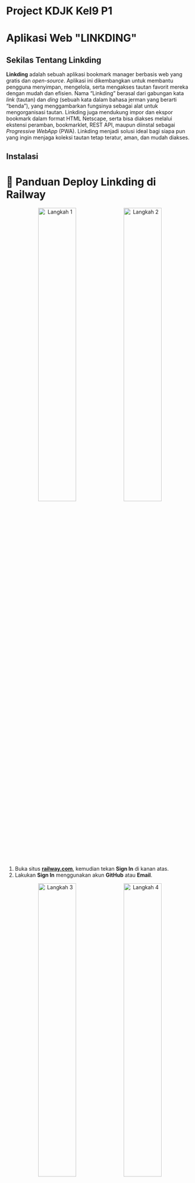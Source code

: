 # Project KDJK Kel9 P1

# Aplikasi Web "LINKDING"

## Sekilas Tentang Linkding

**Linkding** adalah sebuah aplikasi bookmark  manager berbasis web yang gratis dan *open-source*. Aplikasi ini dikembangkan untuk membantu pengguna menyimpan, mengelola, serta mengakses tautan favorit mereka dengan mudah dan efisien. Nama “Linkding” berasal dari gabungan kata *link* (tautan) dan *ding* (sebuah kata dalam bahasa jerman yang berarti “benda”), yang menggambarkan fungsinya sebagai alat untuk mengorganisasi tautan. Linkding juga mendukung impor dan ekspor bookmark dalam format HTML Netscape, serta bisa diakses melalui ekstensi peramban, bookmarklet, REST API, maupun diinstal sebagai *Progressive WebApp* (PWA). Linkding menjadi solusi ideal bagi siapa pun yang ingin menjaga koleksi tautan tetap teratur, aman, dan mudah diakses.


## Instalasi 
# 🚀 Panduan Deploy Linkding di Railway

<p align="center">
  <img src="https://github.com/user-attachments/assets/b3558f1a-b66b-4077-85f0-88dded4af6a6" alt="Langkah 1" width="45%" />
  <img src="https://github.com/user-attachments/assets/1c555b76-f3c7-4637-857b-b35d89ee3104" alt="Langkah 2" width="45%" />
</p>


1. Buka situs [**railway.com**](https://railway.com), kemudian tekan **Sign In** di kanan atas.  
2. Lakukan **Sign In** menggunakan akun **GitHub** atau **Email**.  

<p align="center">
  <img src="https://github.com/user-attachments/assets/0432ff09-9b0b-4009-b0e4-1c1e5eb277d9" alt="Langkah 3" width="45%" />
  <img src="https://github.com/user-attachments/assets/86563b2c-eb4c-44db-b4ba-3c9d27c519fc" alt="Langkah 4" width="45%" />
</p>

3. Setelah berhasil masuk, buka **Dashboard** di kanan atas.  
4. Tekan tombol **Create New Project**.  

<p align="center">
  <img src="https://github.com/user-attachments/assets/2f4d8e08-64e2-41e1-84c7-7bccb2b664b6" alt="Langkah 5" width="45%" />
  <img src="https://github.com/user-attachments/assets/10120648-94a5-46b5-b3f6-1b0d72d0a098" alt="Langkah 6" width="45%" />
</p>

5. Pilih opsi **Docker Image**.  
6. Masukkan `sissbruecker/linkding:1.44.1-plus-alpine` sebagai sumber image Linkding.  

<p align="center">
  <img src="https://github.com/user-attachments/assets/70510fe0-6bde-48a8-a627-568642952b0b" alt="Langkah 7" width="45%" />
  <img src="https://github.com/user-attachments/assets/faa826f2-193e-494c-b995-4286e62e50eb" alt="Langkah 8" width="45%" />
</p>

7. Tunggu hingga Railway memuat **Docker image Linkding**.  

   Isi image yang diunduh terdiri dari:
   -  **Python runtime**
   -  **Kode Django Linkding**
   -  **Dependency (library Python)**
   -  **Entrypoint script** (`/entrypoint.sh`)

   Setelah selesai, Railway akan menjalankan image tersebut di dalam **container sandbox** miliknya.

8. Setelah image berhasil dimuat, buka tab **Variables**.  

<p align="center">
  <img src="https://github.com/user-attachments/assets/756851fd-bd69-4fc5-b614-7a9ec44fb369" alt="Langkah 9" width="45%" />
  <img src="https://github.com/user-attachments/assets/6948a12d-ffc8-4ee9-8236-04e6e8ee70e0" alt="Langkah 10" width="45%" />
</p>

9. Tekan tombol **Raw Editor**.
10. Masukkan environment variable berikut:  

    ```env
    PORT="9090"
    LD_BIND_ADDRESS="0.0.0.0"
    LD_PORT="$PORT"
    LD_SUPERUSER_NAME="kelompok9"
    LD_SUPERUSER_PASSWORD="987654321"
    ```
<p align="center">
  <img src="https://github.com/user-attachments/assets/28e2fc13-254d-4e80-8e01-620c78751afa" alt="Langkah 11" width="45%" />
  <img src="https://github.com/user-attachments/assets/1cde559f-a0b0-47bb-b7d2-5133f238a1b5" alt="Langkah 12" width="45%" />
</p>

11. Tekan tombol **Update Variables** (berwarna biru).
Railway membuat container baru dari image tersebut dan memasukkan semua environment variables (yang diisi di raw editor dalam env) ke dalam konteks runtime container.
Ketika container hidup,  docker image akan menjalanka entrypoint.
Dalam linkding entrypointnya berisi:
```sh
#!/bin/sh
set -e

echo "Running database migrations..."
python manage.py migrate --noinput

echo "Creating initial superuser if not exists..."
python manage.py createinitialsuperuser

echo "Collecting static files..."
python manage.py collectstatic --noinput

echo "Starting application..."
gunicorn linkding.wsgi:application --bind 0.0.0.0:${LD_PORT:-9090}
```
- `set -e` → menghentikan eksekusi jika ada perintah yang gagal.  
- `python manage.py migrate` → menjalankan migrasi database.
  Ketika migrasi dijalankan, Django membuat tabel seperti ini sebagai database internal linkding sesuai file: linkding/bookmarks/models.py
  ```python
  from django.db import models

  class Bookmark(models.Model):
    url = models.URLField()
    title = models.CharField(max_length=255)
    description = models.TextField(blank=True)
    date_added = models.DateTimeField(auto_now_add=True)
  ```
- `createinitialsuperuser` → membuat akun admin pertama secara otomatis.
  Railway akan menjalankan kode dari file: linkding/bookmarks/management/commands/create_initial_superuser.py
  ```python
  from django.contrib.auth import get_user_model
  from django.core.management.base import BaseCommand
  import os

  class Command(BaseCommand):
    def handle(self, *args, **options):
        User = get_user_model()
        username = os.getenv('LD_SUPERUSER_NAME')
        password = os.getenv('LD_SUPERUSER_PASSWORD')

        if not User.objects.filter(username=username).exists():
            User.objects.create_superuser(username=username, password=password)
            self.stdout.write(f"Superuser {username} created.")
  ```
- `collectstatic` → mengumpulkan file statis Django.
  Semua file statis (CSS, JS, gambar) dari semua app Django dikumpulkan ke folder /staticfiles.
  Contoh di kode settings.py:
  ```python
  STATIC_URL = '/static/'
  STATIC_ROOT = os.path.join(BASE_DIR, 'staticfiles')
  ```
- `gunicorn ...` → menjalankan server aplikasi Linkding.
  Setelah setup selesai, image menjalankan server produksi Gunicorn, bukan runserver bawaan Django (yang hanya untuk development).
  Kode yang dijalankan Gunicorn berasal dari linkding/wsgi.py:
```python
import os
from django.core.wsgi import get_wsgi_application

os.environ.setdefault('DJANGO_SETTINGS_MODULE', 'linkding.settings')
application = get_wsgi_application()
```
  Fungsi get_wsgi_application():
  - Membuat instance WSGI Application Django (objek Python callable).
  - Gunicorn akan memanggil objek ini setiap kali ada request HTTP masuk.
12. Setelah di-update, akan muncul notifikasi di kiri atas.
    
<p align="center">
  <img src="https://github.com/user-attachments/assets/5ee5b21d-5087-4db3-bb61-e06a2b91ea2a" alt="Langkah 13" width="45%" />
  <img src="https://github.com/user-attachments/assets/ecbbdcba-4e77-4272-80bd-06022ccf209b" alt="Langkah 14" width="45%" />
</p>

13. Tekan tombol **Deploy** pada notifikasi tersebut untuk menyimpan perubahan.  
14. Setelah proses deploy selesai, buka tab **Settings**.  

<p align="center">
  <img src="https://github.com/user-attachments/assets/fabb5e67-94df-44ac-8294-52c298a66f31" alt="Langkah 15" width="45%" />
  <img src="https://github.com/user-attachments/assets/70c94e7e-60d0-4214-a1e8-2ca01864b29b" alt="Langkah 16" width="45%" />
</p>

15. Pada bagian **Networking**, tekan tombol **Generate Domain** untuk membuat link situs.  
   Railway secara otomatis membaca variabel PORT (atau LD_PORT) dan membuat network mapping: [Public URL] → [Container IP:PORT]  
   Contoh: https://linkding-production-d3b0.up.railway.app → 172.17.0.3:9090  
   Railway menggunakan reverse proxy (seperti Nginx internal) untuk meneruskan traffic dari domain ke container Gunicorn.  
16.  **Link Hosting Linkding berhasil dideploy!**  
    Saat link dibuka:
- Browser mengirimkan HTTP request ke Railway:
  ```http
  GET / HTTP/1.1
  Host: linkding-production-d3b0.up.railway.app
  ```
- Railway Proxy menerima request itu, lalu meneruskannya ke container aplikasi (port 9090).
- Gunicorn (server WSGI) menerima request dari proxy dan meneruskan ke: linkding.wsgi.application
- Django memproses request: Mengecek urls.py → menemukan bahwa URL / diarahkan ke bookmark_list().
- View Function (views.py) dijalankan: Mengambil semua data dari model Bookmark & mengirim data tersebut ke template bookmarks/bookmark_list.html.
- Template Engine membuat halaman HTML berdasarkan data bookmark.
- Response dikirim kembali ke browser → halaman utama Linkding berisi daftar bookmark muncul.

## Fitur/Penggunaan App
<img width="1475" height="551" alt="image" src="https://github.com/user-attachments/assets/e5c2328f-ca04-4030-a28e-fec01795ce01" />

### Login Page
Pada halaman ini terdapat dua input utama dan satu tombol aksi:
- Username – digunakan untuk memasukkan nama pengguna (contoh: rifat).
- Password – kolom untuk memasukkan kata sandi.
- Tombol Login – mengeksekusi proses autentikasi agar pengguna bisa masuk ke sistem.

<img width="1519" height="740" alt="image" src="https://github.com/user-attachments/assets/5599a19f-83f2-4f64-8257-20a58e409e7d" />
### Homepage
1. Bookmark

“tugassss” dan “nala” adalah dua bookmark yang berhasil ditambahkan oleh pengguna. Masing-masing bookmark memiliki tag berbeda (#2 dan #nala) untuk mengelompokkan topik.
Setiap bookmark bisa:
- View: membuka link di tab baru.
- Edit: mengubah judul, tag, atau deskripsi.
- Archive: menandai link agar tidak tampil di daftar utama.
- Remove: menghapus link dari sistem.

Ini menunjukkan bahwa fungsi CRUD (Create, Read, Update, Delete) dalam aplikasi Linkding berjalan normal.


2. Kolom pencarian (search)

“Search for words or #tags” disini pengguna bisa mengetik kata kunci atau tag seperti “tugas” atau “#2” untuk memfilter bookmark tertentu. Fitur ini membantu pengguna menemukan link dengan cepat tanpa harus scroll panjang.


4. Tags (kanan bawah)

Terdapat dua tag aktif:
- 2
- Nala

Tag ini muncul otomatis dari setiap bookmark yang dibuat. Klik salah satu tag (misalnya “2”), maka aplikasi hanya menampilkan bookmark dengan tag tersebut. Fungsi tag ini mirip seperti “kategori” di aplikasi pencatat atau bookmark online lainnya seperti Pocket atau Raindrop.


5. Bundles (kanan atas)

Di sini muncul satu bundle bernama “nala”.
Bundle digunakan untuk mengelompokkan beberapa tag menjadi satu grup besar. Contohnya, bundle “Kuliah” bisa berisi tag #tugas, #referensi, dan #deadline. Ini memudahkan pengguna untuk mengelola banyak tag sekaligus.


4. Navigasi dan antarmuka

Di bawah daftar bookmark ada navigasi: “Previous | 1 | Next”
Menandakan bahwa aplikasi sudah siap menampilkan bookmark dalam jumlah banyak dengan sistem pagination (halaman 1, 2, dst). Tombol di bagian atas:
- Add Bookmark: untuk menambah data baru.
- Settings: mengatur preferensi aplikasi (seperti API key, tampilan, dan backup data).
- Logout: keluar dari akun pengguna.

<img width="1456" height="844" alt="image" src="https://github.com/user-attachments/assets/9e3c3018-105b-4077-9c89-badd311e7529" />
<img width="1038" height="235" alt="image" src="https://github.com/user-attachments/assets/03f9e630-0f42-4348-a5b1-fb592a511545" />

### Add bookmark

Halaman ini digunakan untuk menyimpan link atau tautan penting agar mudah diakses kembali di kemudian hari.
Fungsinya mirip seperti “Save” atau “Bookmark” di browser, tetapi Linkding menyimpannya dalam satu sistem terorganisir, bisa diberi tag, deskripsi, dan status baca (read/unread).

1. URL

Kolom ini untuk menuliskan alamat situs web yang ingin disimpan. Setelah disimpan, Linkding akan menampilkan tautan tersebut di daftar bookmark.


2. Tags

Berfungsi memberi kategori atau label pada setiap bookmark. Tag membantu pengguna mengelompokkan dan mencari link dengan cepat. Ditulis tanpa tanda pagar (#), lalu cukup pisahkan dengan spasi.

Contoh: kuliah referensi kdjk

Maka Linkding akan otomatis membuat tag kuliah, referensi, dan kdjk.


3. Title

Judul dari link yang disimpan. Bisa otomatis diambil dari situs, atau diketik manual. Judul memudahkan identifikasi isi link tanpa harus membukanya.


4. Description

Tempat untuk menuliskan penjelasan singkat tentang isi link atau alasan menyimpannya.


5. Notes (opsional)

Dapat digunakan untuk menambahkan catatan pribadi seperti ringkasan atau ide penting dari link tersebut.


6. Mark as Unread

Jika dicentang, link akan ditandai sebagai belum dibaca (unread). Linkding menyediakan filter agar pengguna bisa menampilkan hanya link yang belum dibaca.


7. Tombol Save & Cancel
- Save → Menyimpan link ke dalam sistem Linkding.
- Cancel → Membatalkan proses penyimpanan dan kembali ke halaman sebelumnya.

<img width="273" height="268" alt="image" src="https://github.com/user-attachments/assets/80e58afa-9d67-432f-96b3-19914874e711" />

### Menu bookmarks
berfungsi untuk mengelola dan memfilter tautan (link) yang sudah disimpan oleh pengguna.

1. Active

Menampilkan semua bookmark yang masih aktif atau belum diarsipkan. Ini adalah tampilan utama yang biasa digunakan untuk melihat semua link yang masih relevan.

Contoh penggunaan:
pengguna baru saja menyimpan artikel penting untuk tugas kuliah, dan ingin melihatnya lagi di daftar utama.


2. Archived

Berisi bookmark yang sudah disimpan tetapi tidak lagi dibutuhkan secara aktif. Cocok untuk menjaga tampilan utama tetap rapi tanpa menghapus link lama. Bookmark yang diarsipkan masih bisa dikembalikan ke status aktif jika dibutuhkan.

Contoh penggunaan:
Artikel yang sudah selesai dibaca atau digunakan dalam proyek, tetapi tetap ingin disimpan sebagai referensi.


3. Unread

Menampilkan bookmark yang sudah disimpan namun belum dibaca atau dibuka oleh pengguna. Fitur ini memudahkan pengguna untuk menyortir link yang perlu ditinjau nanti.

Contoh penggunaan:
Pengguna menandai beberapa artikel riset dengan “Mark as unread” supaya mudah ditemukan untuk dibaca nanti.


4. Untagged

Menampilkan semua bookmark yang belum memiliki tag (belum dikategorikan). Berguna untuk melakukan pengelolaan ulang agar semua link punya kategori/tag yang sesuai.

Contoh penggunaan:
Setelah menyimpan banyak link cepat-cepat, pengguna bisa buka menu ini untuk menambahkan tag pada yang belum dikategorikan.

## Pembahasan
Linkding adalah sebuah aplikasi web yang bersifat open-source, dirancang untuk mengelola dan menyimpan tautan atau bookmark. Fungsinya serupa dengan layanan seperti "Pocket" atau "Raindrop. io", tetapi Linkding memungkinkan pengguna untuk dipasang di server mereka sendiri atau di lingkungan seperti Docker dan Railway. Aplikasi ini memberikan kemampuan kepada penggunanya untuk dengan cepat dan efisien menyimpan, memberi tag, mencari, dan mengatur koleksi tautan dari berbagai sumber. Selanjutnya, Linkding memiliki antarmuka yang sederhana dan ringan, menjadikannya pilihan tepat untuk individu maupun tim kecil yang ingin mengarsipkan referensi secara online.

Saya percaya bahwa Linkding adalah solusi yang cocok bagi pengguna yang ingin melakukan pengelolaan bookmark secara mandiri tanpa tergantung pada layanan berbayar. Aplikasi ini menciptakan keseimbangan antara kesederhanaan tampilan, kecepatan, dan fitur-fitur esensial yang diperlukan pengguna sehari-hari, seperti penandaan, pencarian cepat, serta ekstensi browser untuk menambah tautan secara langsung. Selain itu, dengan sifat open-source nya, aplikasi ini dapat dengan mudah disesuaikan dan dimodifikasi sesuai kebutuhan pengguna. Namun, pengguna yang kurang berpengalaman mungkin menemukan bahwa instalasi awal bisa menjadi agak rumit karena perlu konfigurasi Docker, database, atau variabel lingkungan.

### Kelebihan Linkding

1. **Open-source dan gratis** – Linkding dapat dimanfaatkan tanpa pembayaran lisensi serta disesuaikan berdasarkan kebutuhan pengguna.
2. **Ringan dan responsif** – Tampilan Linkding yang sederhana membuat kinerjanya optimal bahkan pada server yang kecil.
3. **Mendukung tagging dan pencarian cepat** – Linkding mempermudah dalam mengelompokkan dan mencari bookmark.
4. **Dapat di-hosting sendiri (self-hosted)** – Linkding dapat dihosting oleh masing-masing user sehingga memiliki kontrol penuh atas data tanpa menghadapi risiko privasi dari pihak ketiga.
5. **Ekstensi browser & API** – Linkding mendukung penambahan bookmark secara langsung dari Chrome, Firefox, atau melalui API.
6. **Mendukung multi-user** – Linkding dapat diakses secara bersamaan di satu server dengan akun yang berbeda.
   
### Kekurangan Linkding

1. **Proses instalasi cukup rumit** – Proses penginstalan Linkding memerlukan pengetahuan dasar mengenai Docker dan Konfigurasi environment.
2. **Tampilan antarmuka sangat sederhana** –  Walaupun ringan, Desain Linkding kurang menarik bagi sebagian user.
3. **Tidak dilengkapi dengan fitur pencadangan otomatis berbasis cloud** – Pengguna Linkding diwajibkan untuk melakukan pencadangan secara manual.
4. **Fitur kolaborasi terbatas** – Dalam Linkding tidak terdapat sistem berbagi bookmark secara real-time antara pengguna seperti yang ada dalam aplikasi berbasis cloud.
5. **Kurang adanya integrasi sosial** – Linkding tidak seperti Pocket atau Raindrop. io yang menyediakan opsi untuk berbagi dengan komunitas.

### Perbandingan Linkding dengan Aplikasi Web Sejenis

#### 1. **Linkding vs Shaarli**

| Aspek                         | Linkding                                                         | Shaarli                                                                 
| ----------------------------- | ---------------------------------------------------------------- | ----------------------------------------------------------------------- 
| **Hosting**                   | Self-hosted berbasis Docker, bisa dijalankan di Railway atau VPS | Self-hosted, sangat ringan dan bisa dijalankan langsung di server kecil 
| **Bahasa Pemrograman**        | Python (Django)                                                  | PHP (tanpa framework besar)                                             
| **Kustomisasi**               | Dapat dimodifikasi, memiliki API dan dukungan ekstensi           | Sangat mudah diubah karena struktur kode sederhana                      
| **Kinerja**                   | Stabil, tapi butuh resource sedikit lebih tinggi                 | Sangat cepat dan ringan, cocok untuk server kecil                       
| **Antarmuka (UI)**            | Minimalis dan modern                                             | Sangat sederhana, fokus pada fungsi dasar                               
| **Fitur utama**               | Tagging, pencarian cepat, impor/ekspor bookmark, API             | Simpan dan kelola tautan pribadi dengan cepat                           
| **Fitur kolaborasi**          | Terbatas (satu pengguna utama)                                   | Tidak mendukung multi-user secara default                               
| **Dukungan ekstensi browser** | Ya, tersedia untuk Chrome & Firefox                              | Ya, tapi sangat dasar (manual save via bookmarklet)                     

Kesimpulan : Shaarli unggul dalam kecepatan dan kesederhanaan, sangat cocok untuk pengguna yang ingin bookmark pribadi tanpa ribet. Namun, Linkding menawarkan pengalaman yang lebih modern dengan fitur tambahan seperti tagging, API, dan antarmuka yang lebih rapi.

#### 2. **Linkding vs Linkwarden**

| Aspek                      | Linkding                                | Linkwarden                                                 |
| -------------------------- | --------------------------------------- | ---------------------------------------------------------- |
| **Hosting**                | Self-hosted, bisa dijalankan via Docker | Self-hosted berbasis Node.js + MongoDB                     |
| **Bahasa Pemrograman**     | Python (Django)                         | TypeScript / Next.js                                       |
| **Kustomisasi**            | Cukup fleksibel, open-source            | Sangat fleksibel, open-source dan modular                  |
| **Antarmuka (UI)**         | Sederhana dan minimalis                 | Lebih modern dan interaktif dengan tampilan bergaya Notion |
| **Fitur kolaborasi**       | Terbatas (single user)                  | Ada fitur multi-user dan kolaboratif                       |
| **Fitur tambahan**         | Tagging, impor/ekspor, API sederhana    | Simpan snapshot halaman (HTML, PDF, screenshot), anotasi   |
| **Kinerja**                | Ringan, cepat pada deployment kecil     | Lebih berat karena fitur arsip dan visualisasi konten      |
| **Privasi & kontrol data** | Penuh (karena self-hosted)              | Penuh (juga self-hosted)                                   |
| **Kemudahan setup**        | Mudah dengan Docker                     | Setup lebih kompleks (butuh konfigurasi database dan env)  |

Kesimpulan:
Linkwarden unggul dalam fitur kolaboratif dan kemampuan arsip halaman (menyimpan konten, bukan hanya link). Namun, Linkding lebih ringan dan mudah dijalankan, cocok bagi pengguna yang menginginkan bookmark manager pribadi tanpa kompleksitas tambahan.

## Kesimpulan
Proyek ini berhasil mendemonstrasikan bagaimana aplikasi Linkding dapat di-deploy dan dijalankan melalui platform Railway sebagai solusi manajemen bookmark berbasis web yang ringan, cepat, dan mudah digunakan. Linkding menghadirkan keseimbangan antara kesederhanaan dan fungsionalitas, dengan kemampuan untuk menyimpan, menandai (tagging), dan mencari tautan secara efisien. Selama proses implementasi, terbukti bahwa Linkding dapat berjalan dengan baik meskipun tanpa konfigurasi database kompleks, menjadikannya cocok untuk kebutuhan personal maupun kelompok kecil. Aplikasi ini juga menunjukkan keunggulan dalam hal kontrol data pribadi, karena pengguna dapat melakukan self-hosting dan sepenuhnya memiliki kendali atas datanya sendiri.

Dari sisi perbandingan, hasil analisis menunjukkan bahwa:
1. Dibandingkan dengan Shaarli, Linkding lebih modern dan kaya fitur meskipun sedikit lebih berat.
2. Dibandingkan dengan Linkwarden, Linkding lebih ringan dan mudah di-deploy, walaupun tidak sekompleks Linkwarden yang memiliki fitur kolaboratif dan arsip halaman.

Secara keseluruhan, Linkding merupakan pilihan ideal bagi pengguna yang ingin memiliki sistem manajemen bookmark mandiri, aman, dan efisien tanpa ketergantungan pada layanan pihak ketiga. Walaupun memiliki keterbatasan pada sisi tampilan dan kolaborasi, Linkding menawarkan fondasi kuat untuk pengelolaan tautan berbasis privasi dan fleksibilitas penuh dalam pengembangan.

## Referensi
https://hub.docker.com/r/sissbruecker/linkding

https://linkwarden.app/

https://github.com/shaarli/Shaarli

https://linkding.link/


